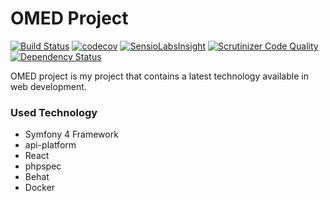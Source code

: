 # OMED Project

[![Build Status](https://travis-ci.org/kilip/omed-backend.svg?branch=master)](https://travis-ci.org/kilip/omed-backend)
[![codecov](https://codecov.io/gh/kilip/omed-backend/branch/master/graph/badge.svg)](https://codecov.io/gh/kilip/omed-backend)
[![SensioLabsInsight](https://insight.sensiolabs.com/projects/a4b2450d-0fce-427a-a7c0-ab451c5a8f93/mini.png)](https://insight.sensiolabs.com/projects/a4b2450d-0fce-427a-a7c0-ab451c5a8f93)
[![Scrutinizer Code Quality](https://scrutinizer-ci.com/g/kilip/omed-backend/badges/quality-score.png?b=master)](https://scrutinizer-ci.com/g/kilip/omed-backend/?branch=master)
[![Dependency Status](https://www.versioneye.com/user/projects/5a582cb60fb24f512d75fd44/badge.svg?style=flat-square)](https://www.versioneye.com/user/projects/5a582cb60fb24f512d75fd44)

OMED project is my project that contains a latest technology available
in web development.

### Used Technology
- Symfony 4 Framework
- api-platform
- React
- phpspec
- Behat
- Docker
